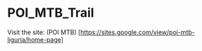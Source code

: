 # POI_MTB_Trail

Visit the site: (POI MTB) [https://sites.google.com/view/poi-mtb-liguria/home-page]
